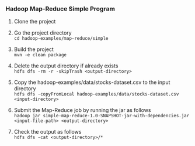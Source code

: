 ### Hadoop Map-Reduce Simple Program ###

1. Clone the project<br>


2. Go the project directory<br>
```cd hadoop-examples/map-reduce/simple```


3. Build the project<br>
```mvn -e clean package```


4. Delete the output directory if already exists<br>
```hdfs dfs -rm -r -skipTrash <output-directory>```


5. Copy the hadoop-examples/data/stocks-dataset.csv to the input directory<br>
```hdfs dfs -copyFromLocal hadoop-examples/data/stocks-dataset.csv  <input-directory>```


6. Submit the Map-Reduce job by running the jar as follows<br>
```hadoop jar simple-map-reduce-1.0-SNAPSHOT-jar-with-dependencies.jar <input-file-path> <output-directory>```


7. Check the output as follows<br>
```hdfs dfs -cat <output-directory>/*```